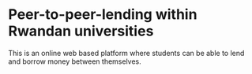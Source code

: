 # Peer-to-peer-lending within Rwandan universities
This is an online web based platform where students can be able to lend and borrow money between themselves.


